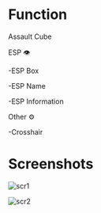 # Function 

Assault Cube

ESP 👁

-ESP Box

-ESP Name

-ESP Information

Other ⚙

-Crosshair

# Screenshots

![scr1](https://github.com/user-attachments/assets/480e0f2d-fb6a-456f-b580-15ff5b035f24)

![scr2](https://github.com/user-attachments/assets/204fae7e-c715-4ca4-81d3-82a5b9cd790f)
